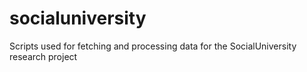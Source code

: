 socialuniversity
================

Scripts used for fetching and processing data for the SocialUniversity research project

